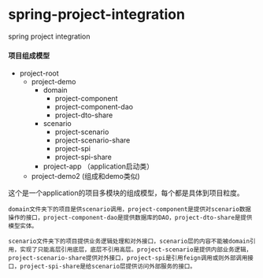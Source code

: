 # spring-project-integration
spring project integration

#### 项目组成模型
- project-root
    - project-demo
        - domain
            - project-component
            - project-component-dao
            - project-dto-share
        - scenario
            - project-scenario
            - project-scenario-share
            - project-spi
            - project-spi-share
        - project-app （application启动类）
    - project-demo2 (组成和demo类似)
 
 这个是一个application的项目多模块的组成模型，每个都是具体到项目粒度。
 
 `domain文件夹下的项目是供scenario调用，project-component是提供对scenario数据操作的接口，project-component-dao是提供数据库的DAO，project-dto-share是提供模型实体。`
 
 `scenario文件夹下的项目提供业务逻辑处理和对外接口，scenario层的内容不能被domain引用，实现了只能高层引用底层，底层不引用高层。project-scenario是提供内部业务逻辑，project-scenario-share提供对外接口，project-spi是引用feign调用或则外部调用接口，project-spi-share是给scenario层提供访问外部服务的接口。`
 
 
